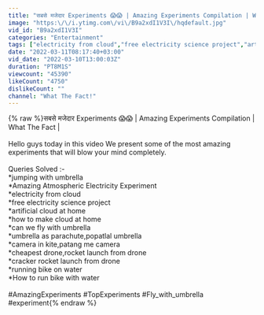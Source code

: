 ```yaml
---
title: "सबसे मजेदार Experiments 😱😱 | Amazing Experiments Compilation | What The Fact | It's Fact"
image: "https:\/\/i.ytimg.com\/vi\/B9a2xdI1V3I\/hqdefault.jpg"
vid_id: "B9a2xdI1V3I"
categories: "Entertainment"
tags: ["electricity from cloud","free electricity science project","artificial cloud at home"]
date: "2022-03-11T08:17:40+03:00"
vid_date: "2022-03-10T13:00:03Z"
duration: "PT8M1S"
viewcount: "45390"
likeCount: "4750"
dislikeCount: ""
channel: "What The Fact!"
---
```

{% raw %}सबसे मजेदार Experiments 😱😱 | Amazing Experiments Compilation | What The Fact |<br /><br />Hello guys today in this video We present some of the most amazing experiments that will blow your mind completely.<br /><br />Queries Solved :-<br />*jumping with umbrella<br />*Amazing Atmospheric Electricity Experiment<br />*electricity from cloud<br />*free electricity science project<br />*artificial cloud at home<br />*how to make cloud at home<br />*can we fly with umbrella<br />*umbrella as parachute,popatlal umbrella<br />*camera in kite,patang me camera<br />*cheapest drone,rocket launch from drone<br />*cracker rocket launch from drone<br />*running bike on water<br />*How to run bike with water<br /><br />#AmazingExperiments #TopExperiments #Fly_with_umbrella #experiment{% endraw %}
